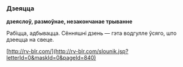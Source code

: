 ### Дзеяцца
**дзеяслоў, размоўнае, незакончанае трыванне**

Рабіцца, адбывацца. Сённяшні дзень — гэта водгулле ўсяго, што дзеецца на свеце.

<a rel="author">[http://rv-blr.com/](http://rv-blr.com/slounik.jsp?letterId=0&maskId=0&pageId=840)</a>

